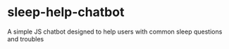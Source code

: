 # sleep-help-chatbot
A simple JS chatbot designed to help users with common sleep questions and troubles

